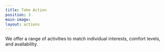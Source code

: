```yaml
---
title: Take Action
position: 3
main-image: 
layout: actions
---
```


We offer a range of activities to match individual interests, comfort levels, and availability. 


